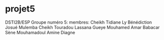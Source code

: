# projet5
DSTI2B/ESP
Groupe numéro 5:
membres:
Cheikh Tidiane Ly
Bénédiction Josué Mulemba
Cheikh Touradou Lassana Gueye
Mouhamed Amar
Babacar Sène
Mouhamadoul Amine Diagne
